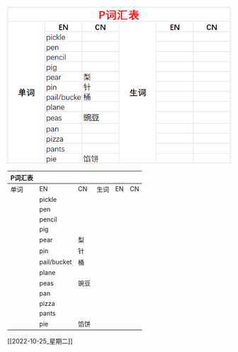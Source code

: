 
![](https://raw.githubusercontent.com/DustOfStars/ObsPicGo/master/Gavin_Obs/20221025163338.png)


| P词汇表 |             |    |    |    |    |
|------|-------------|----|----|----|----|
| 单词   | EN          | CN | 生词 | EN | CN |
|      | pickle      |    |    |    |    |
|      | pen         |    |    |    |    |
|      | pencil      |    |    |    |    |
|      | pig         |    |    |    |    |
|      | pear        | 梨  |    |    |    |
|      | pin         | 针  |    |    |    |
|      | pail/bucket | 桶  |    |    |    |
|      | plane       |    |    |    |    |
|      | peas        | 豌豆 |    |    |    |
|      | pan         |    |    |    |    |
|      | pizza       |    |    |    |    |
|      | pants       |    |    |    |    |
|      | pie         | 馅饼 |


[[2022-10-25_星期二]]